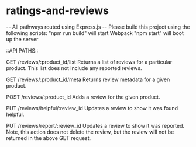 # ratings-and-reviews

-- All pathways routed using Express.js -- Please build this project using the following scripts: "npm run build" will start Webpack "npm start" will boot up the server

::API PATHS::

GET /reviews/:product_id/list
Returns a list of reviews for a particular product. This list does not include any reported reviews.

GET /reviews/:product_id/meta
Returns review metadata for a given product.

POST /reviews/:product_id
Adds a review for the given product.

PUT /reviews/helpful/:review_id
Updates a review to show it was found helpful.

PUT /reviews/report/:review_id
Updates a review to show it was reported. Note, this action does not delete the review, but the review will not be returned in the above GET request.
